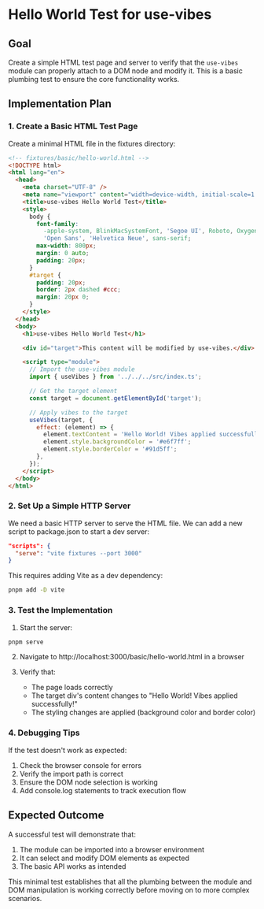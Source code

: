 # Hello World Test for use-vibes

## Goal

Create a simple HTML test page and server to verify that the `use-vibes` module can properly attach to a DOM node and modify it. This is a basic plumbing test to ensure the core functionality works.

## Implementation Plan

### 1. Create a Basic HTML Test Page

Create a minimal HTML file in the fixtures directory:

```html
<!-- fixtures/basic/hello-world.html -->
<!DOCTYPE html>
<html lang="en">
  <head>
    <meta charset="UTF-8" />
    <meta name="viewport" content="width=device-width, initial-scale=1.0" />
    <title>use-vibes Hello World Test</title>
    <style>
      body {
        font-family:
          -apple-system, BlinkMacSystemFont, 'Segoe UI', Roboto, Oxygen, Ubuntu, Cantarell,
          'Open Sans', 'Helvetica Neue', sans-serif;
        max-width: 800px;
        margin: 0 auto;
        padding: 20px;
      }
      #target {
        padding: 20px;
        border: 2px dashed #ccc;
        margin: 20px 0;
      }
    </style>
  </head>
  <body>
    <h1>use-vibes Hello World Test</h1>

    <div id="target">This content will be modified by use-vibes.</div>

    <script type="module">
      // Import the use-vibes module
      import { useVibes } from '../../../src/index.ts';

      // Get the target element
      const target = document.getElementById('target');

      // Apply vibes to the target
      useVibes(target, {
        effect: (element) => {
          element.textContent = 'Hello World! Vibes applied successfully!';
          element.style.backgroundColor = '#e6f7ff';
          element.style.borderColor = '#91d5ff';
        },
      });
    </script>
  </body>
</html>
```

### 2. Set Up a Simple HTTP Server

We need a basic HTTP server to serve the HTML file. We can add a new script to package.json to start a dev server:

```json
"scripts": {
  "serve": "vite fixtures --port 3000"
}
```

This requires adding Vite as a dev dependency:

```bash
pnpm add -D vite
```

### 3. Test the Implementation

1. Start the server:

```bash
pnpm serve
```

2. Navigate to http://localhost:3000/basic/hello-world.html in a browser

3. Verify that:
   - The page loads correctly
   - The target div's content changes to "Hello World! Vibes applied successfully!"
   - The styling changes are applied (background color and border color)

### 4. Debugging Tips

If the test doesn't work as expected:

1. Check the browser console for errors
2. Verify the import path is correct
3. Ensure the DOM node selection is working
4. Add console.log statements to track execution flow

## Expected Outcome

A successful test will demonstrate that:

1. The module can be imported into a browser environment
2. It can select and modify DOM elements as expected
3. The basic API works as intended

This minimal test establishes that all the plumbing between the module and DOM manipulation is working correctly before moving on to more complex scenarios.
